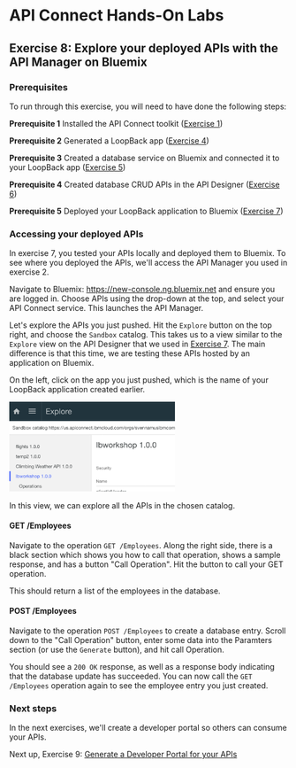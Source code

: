 # API Connect Hands-On Labs

## Exercise 8: Explore your deployed APIs with the API Manager on Bluemix

### Prerequisites

To run through this exercise, you will need to have done the following steps:

**Prerequisite 1** Installed the API Connect toolkit ([Exercise 1](../ex1))

**Prerequisite 2** Generated a LoopBack app ([Exercise 4](../ex4))

**Prerequisite 3** Created a database service on Bluemix and connected it to your LoopBack app ([Exercise 5](../ex5))

**Prerequisite 4** Created database CRUD APIs in the API Designer ([Exercise 6](../ex6))

**Prerequisite 5** Deployed your LoopBack application to Bluemix ([Exercise 7](../ex7))

### Accessing your deployed APIs

In exercise 7, you tested your APIs locally and deployed them to Bluemix. To see where you deployed the APIs, we'll access the API Manager you used in exercise 2.

Navigate to Bluemix: https://new-console.ng.bluemix.net and ensure you are logged in. Choose APIs using the drop-down at the top, and select your API Connect service. This launches the API Manager.

Let's explore the APIs you just pushed. Hit the `Explore` button on the top right, and choose the `Sandbox` catalog. This takes us to a view similar to the `Explore` view on the API Designer that we used in [Exercise 7](../ex7). The main difference is that this time, we are testing these APIs hosted by an application on Bluemix.

On the left, click on the app you just pushed, which is the name of your LoopBack application created earlier.

<img src="SS1.png"  width="300">

In this view, we can explore all the APIs in the chosen catalog.

#### GET /Employees

Navigate to the operation `GET /Employees`. Along the right side, there is a black section which shows you how to call that operation, shows a sample response, and has a button "Call Operation". Hit the button to call your GET operation.

This should return a list of the employees in the database.

#### POST /Employees

Navigate to the operation `POST /Employees` to create a database entry. Scroll down to the "Call Operation" button, enter some data into the Paramters section (or use the `Generate` button), and hit call Operation.

You should see a `200 OK` response, as well as a response body indicating that the database update has succeeded. You can now call the `GET /Employees` operation again to see the employee entry you just created.

### Next steps

In the next exercises, we'll create a developer portal so others can consume your APIs.

Next up, Exercise 9: [Generate a Developer Portal for your APIs](../ex9)